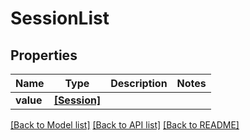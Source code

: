 # SessionList


## Properties
Name | Type | Description | Notes
------------ | ------------- | ------------- | -------------
**value** | [**[Session]**](Session.md) |  | 

[[Back to Model list]](../README.md#documentation-for-models) [[Back to API list]](../README.md#documentation-for-api-endpoints) [[Back to README]](../README.md)


